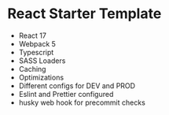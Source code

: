 # React Starter Template

- React 17
- Webpack 5
- Typescript
- SASS Loaders
- Caching
- Optimizations
- Different configs for DEV and PROD
- Eslint and Prettier configured
- husky web hook for precommit checks
